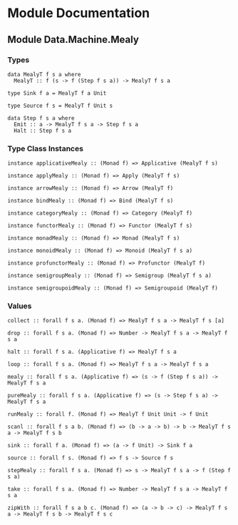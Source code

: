 # Module Documentation

## Module Data.Machine.Mealy

### Types

    data MealyT f s a where
      MealyT :: f (s -> f (Step f s a)) -> MealyT f s a

    type Sink f a = MealyT f a Unit

    type Source f s = MealyT f Unit s

    data Step f s a where
      Emit :: a -> MealyT f s a -> Step f s a
      Halt :: Step f s a


### Type Class Instances

    instance applicativeMealy :: (Monad f) => Applicative (MealyT f s)

    instance applyMealy :: (Monad f) => Apply (MealyT f s)

    instance arrowMealy :: (Monad f) => Arrow (MealyT f)

    instance bindMealy :: (Monad f) => Bind (MealyT f s)

    instance categoryMealy :: (Monad f) => Category (MealyT f)

    instance functorMealy :: (Monad f) => Functor (MealyT f s)

    instance monadMealy :: (Monad f) => Monad (MealyT f s)

    instance monoidMealy :: (Monad f) => Monoid (MealyT f s a)

    instance profunctorMealy :: (Monad f) => Profunctor (MealyT f)

    instance semigroupMealy :: (Monad f) => Semigroup (MealyT f s a)

    instance semigroupoidMealy :: (Monad f) => Semigroupoid (MealyT f)


### Values

    collect :: forall f s a. (Monad f) => MealyT f s a -> MealyT f s [a]

    drop :: forall f s a. (Monad f) => Number -> MealyT f s a -> MealyT f s a

    halt :: forall f s a. (Applicative f) => MealyT f s a

    loop :: forall f s a. (Monad f) => MealyT f s a -> MealyT f s a

    mealy :: forall f s a. (Applicative f) => (s -> f (Step f s a)) -> MealyT f s a

    pureMealy :: forall f s a. (Applicative f) => (s -> Step f s a) -> MealyT f s a

    runMealy :: forall f. (Monad f) => MealyT f Unit Unit -> f Unit

    scanl :: forall f s a b. (Monad f) => (b -> a -> b) -> b -> MealyT f s a -> MealyT f s b

    sink :: forall f a. (Monad f) => (a -> f Unit) -> Sink f a

    source :: forall f s. (Monad f) => f s -> Source f s

    stepMealy :: forall f s a. (Monad f) => s -> MealyT f s a -> f (Step f s a)

    take :: forall f s a. (Monad f) => Number -> MealyT f s a -> MealyT f s a

    zipWith :: forall f s a b c. (Monad f) => (a -> b -> c) -> MealyT f s a -> MealyT f s b -> MealyT f s c




